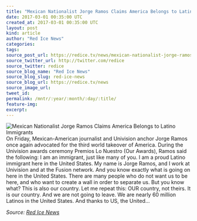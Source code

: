 ```yaml
---
title: "Mexican Nationalist Jorge Ramos Claims America Belongs to Latino Immigrants"
date: 2017-03-01 00:35:00 UTC
created_at: 2017-03-01 00:35:00 UTC
layout: post
kind: article
author: "Red Ice News"
categories: 
tags: 
source_post_url: https://redice.tv/news/mexican-nationalist-jorge-ramos-claims-america-belongs-to-latino-migrants
source_twitter_url: http://twitter.com/redice
source_twitter: redice
source_blog_name: "Red Ice News"
source_blog_slug: red-ice-news
source_blog_url: https://redice.tv/news
source_image_url: 
tweet_id:
permalink: /mntr/:year/:month/:day/:title/
feature-img: 
excerpt:
---
```

<img align="left" alt="Mexican Nationalist Jorge Ramos Claims America Belongs to Latino Immigrants" src="https://rdice.net/a/c/n/17/02282354-Jorge-Ramoss.9cd7b47f.jpg"> On Friday, Mexican-American journalist and Univision anchor Jorge Ramos once again advocated for the third world takeover of America. During the Univision awards ceremony Premios Lo Nuestro (Our Awards), Ramos said the following: I am an immigrant, just like many of you. I am a proud Latino immigrant here in the United States. My name is Jorge Ramos, and I work at Univision and at the Fusion network. And you know exactly what is going on here in the United States. There are many people who do not want us to be here, and who want to create a wall in order to separate us. But you know what? This is also our country. Let me repeat this: OUR country, not theirs. It is our country. And we are not going to leave. We are nearly 60 million Latinos in the United States. And thanks to US, the United…<div class="">
    <i>Source: <a href="https://redice.tv/news">Red Ice News</a></i>
</div>
